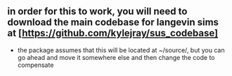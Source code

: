 ## in order for this to work, you will need to download the main codebase for langevin sims at [https://github.com/kylejray/sus_codebase]

 - the package assumes that this will be located at ~/source/, but you can go ahead and move it somewhere else and then change the code to compensate
